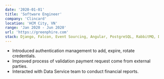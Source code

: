 ```yaml
---
date: '2020-01-01'
title: 'Software Engineer'
company: 'Clincard'
location: 'HCM City, VN'
range: 'Jan 2020 - Jun 2020'
url: 'https://greenphire.com'
stack: Django, Falcon, Event Sourcing, Angular, PostgreSQL, RabbitMQ, Docker, AWS, FluxCD, K8s, Helm
---
```


- Introduced authentication management to add, expire, rotate credentials.
- Improved process of validation payment request come from external parties.
- Interacted with Data Service team to conduct financial reports.

